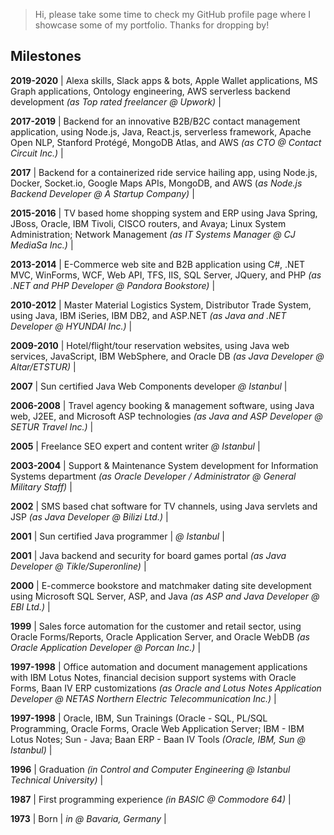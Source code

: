 > Hi, please take some time to check my GitHub profile page where I showcase some of my portfolio. Thanks for dropping by!   

## Milestones

**2019-2020** | Alexa skills, Slack apps & bots, Apple Wallet applications, MS Graph applications, Ontology engineering, AWS serverless backend development *(as Top rated freelancer @ Upwork)* |

**2017-2019** | Backend for an innovative B2B/B2C contact management application, using Node.js, Java, React.js, serverless framework, Apache Open NLP, Stanford Protégé, MongoDB Atlas, and AWS *(as CTO @ Contact Circuit Inc.)* |

**2017** | Backend for a containerized ride service hailing app, using Node.js, Docker, Socket.io, Google Maps APIs, MongoDB, and AWS (*as Node.js Backend Developer @ A Startup Company)* |

**2015-2016** | TV based home shopping system and ERP using Java Spring, JBoss, Oracle, IBM Tivoli, CISCO routers, and Avaya; Linux System Administration; Network Management *(as IT Systems  Manager @ CJ MediaSa Inc.)* |

**2013-2014** | E-Commerce web site and B2B application using C#, .NET MVC, WinForms, WCF, Web API, TFS, IIS, SQL Server, JQuery, and PHP *(as .NET and PHP Developer @ Pandora Bookstore)* |

**2010-2012** | Master Material Logistics System, Distributor Trade System, using Java, IBM iSeries, IBM DB2, and ASP.NET *(as Java and .NET Developer @ HYUNDAI Inc.)* |

**2009-2010** | Hotel/flight/tour reservation websites, using Java web services, JavaScript, IBM WebSphere, and Oracle DB *(as Java Developer @ Altar/ETSTUR)* |

**2007** | Sun certified Java Web Components developer *@ Istanbul* |

**2006-2008** | Travel agency booking & management software, using Java web, J2EE, and Microsoft ASP technologies *(as Java and ASP Developer @ SETUR Travel Inc.)* |

**2005** | Freelance SEO expert and content writer *@ Istanbul* |

**2003-2004** | Support & Maintenance System development for Information Systems department *(as Oracle Developer / Administrator @ General Military Staff)* |

**2002** | SMS based chat software for TV channels, using Java servlets and JSP *(as Java Developer @ Bilizi Ltd.)* |

**2001** | Sun certified Java programmer | *@ Istanbul* | 

**2001** | Java backend and security for board games portal *(as Java Developer @ Tikle/Superonline)* |

**2000** | E-commerce bookstore and matchmaker dating site development using Microsoft SQL Server, ASP, and Java *(as ASP and Java Developer @ EBI Ltd.)* | 
  
**1999** | Sales force automation for the customer and retail sector, using Oracle Forms/Reports, Oracle Application Server, and Oracle WebDB *(as Oracle Application Developer @ Porcan Inc.)* |

**1997-1998** | Office automation and document management applications with IBM Lotus Notes, financial decision support systems with Oracle Forms, Baan IV ERP customizations *(as Oracle and Lotus Notes Application Developer @ NETAS Northern Electric Telecommunication Inc.)* |

**1997-1998** | Oracle, IBM, Sun Trainings (Oracle - SQL, PL/SQL Programming, Oracle Forms, Oracle Web Application Server; IBM - IBM Lotus Notes; Sun - Java; Baan ERP - Baan IV Tools *(Oracle, IBM, Sun @ Istanbul)* |

**1996** | Graduation *(in Control and Computer Engineering @ Istanbul Technical University)* |

**1987** | First programming experience *(in BASIC @ Commodore 64)* |

**1973** | Born | *in @ Bavaria, Germany* | 
